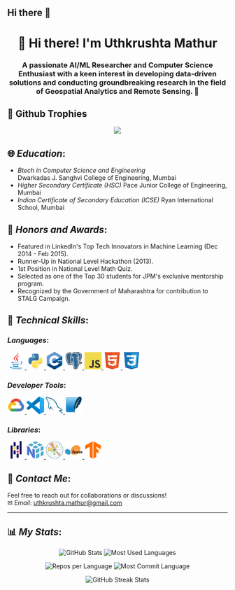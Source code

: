 ## Hi there 👋

<h1 align="center">👋 Hi there! I'm Uthkrushta Mathur</h1>
<h3 align="center">A passionate AI/ML Researcher and Computer Science Enthusiast with a keen interest in developing data-driven solutions and conducting groundbreaking research in the field of Geospatial Analytics and Remote Sensing. 🚀</h3>

## 🔗 Github Trophies
<p align="center">
  <img src="https://github-profile-trophy.vercel.app/?username=greaterlapc&theme=darkhub">
</p>

## 🌐 *Education*:
- *Btech in Computer Science and Engineering*  
  Dwarkadas J. Sanghvi College of Engineering, Mumbai
- *Higher Secondary Certificate (HSC)* 
  Pace Junior College of Engineering, Mumbai 
- *Indian Certificate of Secondary Education (ICSE)*
  Ryan International School, Mumbai

## 🏅 *Honors and Awards*:
- Featured in LinkedIn's Top Tech Innovators in Machine Learning (Dec 2014 - Feb 2015).
- Runner-Up in National Level Hackathon (2013).
- 1st Position in National Level Math Quiz.
- Selected as one of the Top 30 students for JPM's exclusive mentorship program.
- Recognized by the Government of Maharashtra for contribution to STALG Campaign.

## 🔧 *Technical Skills*:

### *Languages*:
<p align="left">
  <a href="https://www.java.com" target="_blank"> <img src="https://raw.githubusercontent.com/devicons/devicon/master/icons/java/java-original.svg" alt="java" width="40" height="40"/> </a>
  <a href="https://www.python.org" target="_blank"> <img src="https://raw.githubusercontent.com/devicons/devicon/master/icons/python/python-original.svg" alt="python" width="40" height="40"/> </a>
  <a href="https://en.wikipedia.org/wiki/C%2B%2B" target="_blank"> <img src="https://raw.githubusercontent.com/devicons/devicon/master/icons/cplusplus/cplusplus-original.svg" alt="cpp" width="40" height="40"/> </a>
  <a href="https://www.postgresql.org/" target="_blank"> <img src="https://raw.githubusercontent.com/devicons/devicon/master/icons/postgresql/postgresql-original.svg" alt="postgresql" width="40" height="40"/> </a>
  <a href="https://www.javascript.com/" target="_blank"> <img src="https://raw.githubusercontent.com/devicons/devicon/master/icons/javascript/javascript-original.svg" alt="javascript" width="40" height="40"/> </a>
  <a href="https://www.w3.org/html/" target="_blank"> <img src="https://raw.githubusercontent.com/devicons/devicon/master/icons/html5/html5-original.svg" alt="html" width="40" height="40"/> </a>
  <a href="https://www.w3.org/Style/CSS/" target="_blank"> <img src="https://raw.githubusercontent.com/devicons/devicon/master/icons/css3/css3-original.svg" alt="css" width="40" height="40"/> </a>
</p>

### *Developer Tools*:
<p align="left">
  <a href="https://cloud.google.com/" target="_blank"> <img src="https://raw.githubusercontent.com/devicons/devicon/master/icons/googlecloud/googlecloud-original.svg" alt="googlecloud" width="40" height="40"/> </a>
  <a href="https://code.visualstudio.com/" target="_blank"> <img src="https://raw.githubusercontent.com/devicons/devicon/master/icons/vscode/vscode-original.svg" alt="vscode" width="40" height="40"/> </a>
  <a href="https://www.mysql.com/" target="_blank"> <img src="https://raw.githubusercontent.com/devicons/devicon/master/icons/mysql/mysql-original.svg" alt="mysql" width="40" height="40"/> </a>
  <a href="https://www.sqlite.org/" target="_blank"> <img src="https://raw.githubusercontent.com/devicons/devicon/master/icons/sqlite/sqlite-original.svg" alt="sqlite" width="40" height="40"/> </a>
</p>

### *Libraries*:
<p align="left">
  <a href="https://pandas.pydata.org/" target="_blank"> <img src="https://raw.githubusercontent.com/devicons/devicon/master/icons/pandas/pandas-original.svg" alt="pandas" width="40" height="40"/> </a>
  <a href="https://numpy.org" target="_blank"> <img src="https://raw.githubusercontent.com/devicons/devicon/master/icons/numpy/numpy-original.svg" alt="numpy" width="40" height="40"/> </a>
  <a href="https://matplotlib.org" target="_blank"> <img src="https://raw.githubusercontent.com/devicons/devicon/master/icons/matplotlib/matplotlib-original.svg" alt="matplotlib" width="40" height="40"/> </a>
  <a href="https://scikit-learn.org/" target="_blank"> <img src="https://raw.githubusercontent.com/devicons/devicon/master/icons/scikitlearn/scikitlearn-original.svg" alt="scikit-learn" width="40" height="40"/> </a>
  <a href="https://www.tensorflow.org/" target="_blank"> <img src="https://raw.githubusercontent.com/devicons/devicon/master/icons/tensorflow/tensorflow-original.svg" alt="tensorflow" width="40" height="40"/> </a>
</p>

## 📧 *Contact Me*:
Feel free to reach out for collaborations or discussions!  
✉ *Email*: uthkrushta.mathur@gmail.com

---

## 📊 *My Stats*:

<p align="center">
  <img src="https://github-readme-stats.vercel.app/api?username=greaterlapc&show_icons=true&theme=dark" alt="GitHub Stats" />
  <img src="https://github-readme-stats.vercel.app/api/top-langs/?username=greaterlapc&layout=compact&theme=dark&count_private=true&langs_count=8" alt="Most Used Languages" />
</p>

<p align="center">
  <img src="https://github-profile-summary-cards.vercel.app/api/cards/repos-per-language?username=greaterlapc&theme=github_dark" alt="Repos per Language" />
  <img src="https://github-profile-summary-cards.vercel.app/api/cards/most-commit-language?username=greaterlapc&theme=github_dark" alt="Most Commit Language" />
</p>

<p align="center">
  <img src="https://github-readme-streak-stats.herokuapp.com/?user=greaterlapc&theme=dark" alt="GitHub Streak Stats" />
</p>

